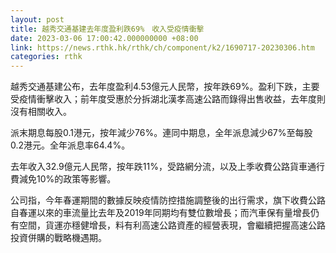 ```yaml
---
layout: post
title: 越秀交通基建去年度盈利跌69%　收入受疫情衝擊
date: 2023-03-06 17:00:42.000000000 +08:00
link: https://news.rthk.hk/rthk/ch/component/k2/1690717-20230306.htm
categories: rthk
---
```


越秀交通基建公布，去年度盈利4.53億元人民幣，按年跌69%。盈利下跌，主要受疫情衝擊收入；前年度受惠於分拆湖北漢孝高速公路而錄得出售收益，去年度則沒有相關收入。

派末期息每股0.1港元，按年減少76%。連同中期息，全年派息減少67%至每股0.2港元。全年派息率64.4%。

去年收入32.9億元人民幣，按年跌11%，受路網分流，以及上季收費公路貨車通行費減免10%的政策等影響。

公司指，今年春運期間的數據反映疫情防控措施調整後的出行需求，旗下收費公路自春運以來的車流量比去年及2019年同期均有雙位數增長；而汽車保有量增長仍有空間，貨運亦穩健增長，料有利高速公路資產的經營表現，會繼續把握高速公路投資併購的戰略機遇期。
